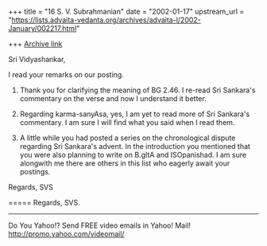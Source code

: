 +++
title = "16 S. V. Subrahmanian"
date = "2002-01-17"
upstream_url = "https://lists.advaita-vedanta.org/archives/advaita-l/2002-January/002217.html"

+++
[Archive link](https://lists.advaita-vedanta.org/archives/advaita-l/2002-January/002217.html)

Sri Vidyashankar,

I read your remarks on our posting.

1.  Thank you for clarifying the meaning of BG 2.46.  I re-read Sri Sankara's
commentary on the verse and now I understand it better.

2.  Regarding karma-sanyAsa, yes, I am yet to read more of Sri Sankara's
commentary.  I am sure I will find what you said when I read them.

3.  A little while you had posted a series on the chronological dispute
regarding Sri Sankara's advent.  In the introduction you mentioned that you
were also planning to write on B.gItA and ISOpanishad.  I am sure alongwith me
there are others in this list who eagerly await your postings.

Regards,
SVS

=====
Regards,
SVS.

__________________________________________________
Do You Yahoo!?
Send FREE video emails in Yahoo! Mail!
http://promo.yahoo.com/videomail/

